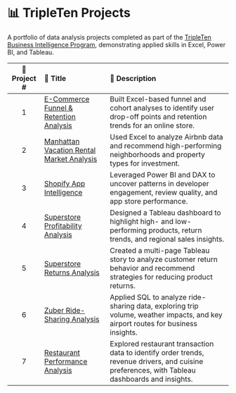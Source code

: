 # 📊 TripleTen Projects

A portfolio of data analysis projects completed as part of the [TripleTen Business Intelligence Program](https://tripleten.com), demonstrating applied skills in Excel, Power BI, and Tableau.

| 🚀 Project # | 📁 Title | 📝 Description |
| :---------: | :----------------------------------------------- | :------------------------------------------------------------------------------------------------------------------ |
| 1 | [E-Commerce Funnel & Retention Analysis](./ecommerce_funnel_retention_analysis) | Built Excel-based funnel and cohort analyses to identify user drop-off points and retention trends for an online store. |
| 2 | [Manhattan Vacation Rental Market Analysis](./manhattan_vacation_rental_market_analysis) | Used Excel to analyze Airbnb data and recommend high-performing neighborhoods and property types for investment. |
| 3 | [Shopify App Intelligence](./appstore_intelligence_shopify) | Leveraged Power BI and DAX to uncover patterns in developer engagement, review quality, and app store performance. |
| 4 | [Superstore Profitability Analysis](./superstore_profitability_analysis) | Designed a Tableau dashboard to highlight high- and low-performing products, return trends, and regional sales insights. |
| 5 | [Superstore Returns Analysis](./superstore_returns_analysis) | Created a multi-page Tableau story to analyze customer return behavior and recommend strategies for reducing product returns. |
| 6 | [Zuber Ride-Sharing Analysis](./zuber_sql_analysis) | Applied SQL to analyze ride-sharing data, exploring trip volume, weather impacts, and key airport routes for business insights. |
| 7 | [Restaurant Performance Analysis](./Restaurant_Performance_Analysis) | Explored restaurant transaction data to identify order trends, revenue drivers, and cuisine preferences, with Tableau dashboards and insights. |
